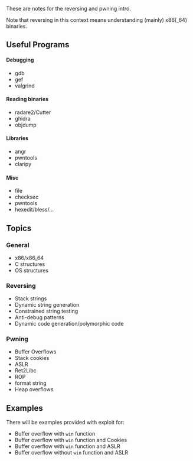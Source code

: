 These are notes for the reversing and pwning intro.

Note that reversing in this context means understanding (mainly) x86(_64) binaries.

## Useful Programs

#### Debugging
* gdb
* gef
* valgrind

#### Reading binaries
* radare2/Cutter
* ghidra
* objdump

#### Libraries
* angr
* pwntools
* claripy

#### Misc
* file
* checksec
* pwntools
* hexedit/bless/...

## Topics

### General
* x86/x86_64
* C structures
* OS structures

### Reversing
* Stack strings
* Dynamic string generation
* Constrained string testing
* Anti-debug patterns
* Dynamic code generation/polymorphic code

### Pwning
* Buffer Overflows
* Stack cookies
* ASLR
* Ret2Libc
* ROP
* format string
* Heap overflows

## Examples
There will be examples provided with exploit for:
* Buffer overflow with `win` function
* Buffer overflow with `win` function and Cookies
* Buffer overflow with `win` function and ASLR
* Buffer overflow without `win` function and ASLR